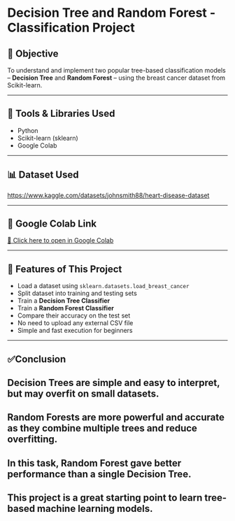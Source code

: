 # **Decision Tree and Random Forest - Classification Project**

## 📌 **Objective**
To understand and implement two popular tree-based classification models – **Decision Tree** and **Random Forest** – using the breast cancer dataset from Scikit-learn.

---

## 🧰 **Tools & Libraries Used**
- Python
- Scikit-learn (sklearn)
- Google Colab

---

## 📊 **Dataset Used**
 https://www.kaggle.com/datasets/johnsmith88/heart-disease-dataset

---

## 🚀 **Google Colab Link**
[🔗 Click here to open in Google Colab](https://colab.research.google.com/drive/1iFSdkZw6wrstnsym_ZD_mGwYdz9dckpj?usp=sharing)

---

## 🧪 **Features of This Project**
- Load a dataset using `sklearn.datasets.load_breast_cancer`
- Split dataset into training and testing sets
- Train a **Decision Tree Classifier**
- Train a **Random Forest Classifier**
- Compare their accuracy on the test set
- No need to upload any external CSV file
- Simple and fast execution for beginners

---
## ✅**Conclusion**
## Decision Trees are simple and easy to interpret, but may overfit on small datasets.
## Random Forests are more powerful and accurate as they combine multiple trees and reduce overfitting.
## In this task, Random Forest gave better performance than a single Decision Tree.
## This project is a great starting point to learn tree-based machine learning models.

